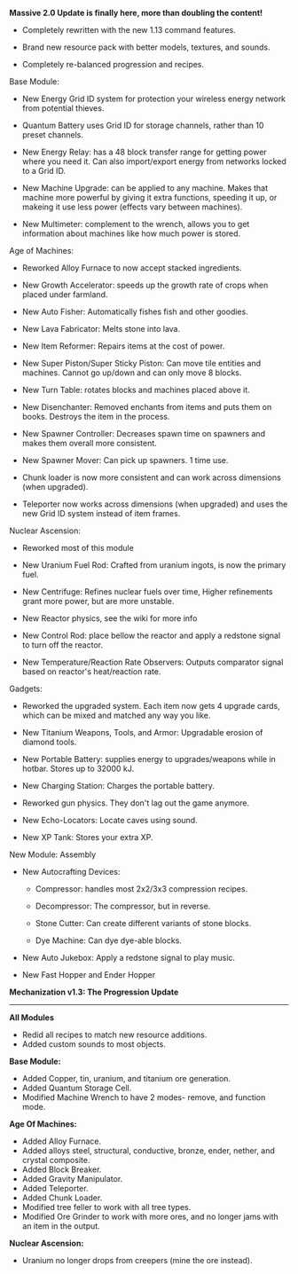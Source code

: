 **Massive 2.0 Update is finally here, more than doubling the content!**

* Completely rewritten with the new 1.13 command features.

* Brand new resource pack with better models, textures, and sounds.

* Completely re-balanced progression and recipes.

 

Base Module:

* New Energy Grid ID system for protection your wireless energy network from potential thieves.

* Quantum Battery uses Grid ID for storage channels, rather than 10 preset channels.

* New Energy Relay: has a 48 block transfer range for getting power where you need it. Can also import/export energy from networks locked to a Grid ID.

* New Machine Upgrade: can be applied to any machine. Makes that machine more powerful by giving it extra functions, speeding it up, or makeing it use less power (effects vary between machines).

* New Multimeter: complement to the wrench, allows you to get information about machines like how much power is stored.

 

Age of Machines:

* Reworked Alloy Furnace to now accept stacked ingredients.

* New Growth Accelerator: speeds up the growth rate of crops when placed under farmland.

* New Auto Fisher: Automatically fishes fish and other goodies.

* New Lava Fabricator: Melts stone into lava.

* New Item Reformer: Repairs items at the cost of power.

* New Super Piston/Super Sticky Piston: Can move tile entities and machines. Cannot go up/down and can only move 8 blocks.

* New Turn Table: rotates blocks and machines placed above it.

* New Disenchanter: Removed enchants from items and puts them on books. Destroys the item in the process.

* New Spawner Controller: Decreases spawn time on spawners and makes them overall more consistent.

* New Spawner Mover: Can pick up spawners. 1 time use.

* Chunk loader is now more consistent and can work across dimensions (when upgraded).

* Teleporter now works across dimensions (when upgraded) and uses the new Grid ID system instead of item frames.

 

Nuclear Ascension:

* Reworked most of this module

* New Uranium Fuel Rod: Crafted from uranium ingots, is now the primary fuel.

* New Centrifuge: Refines nuclear fuels over time, Higher refinements grant more power, but are more unstable.

* New Reactor physics, see the wiki for more info

* New Control Rod: place bellow the reactor and apply a redstone signal to turn off the reactor.

* New Temperature/Reaction Rate Observers: Outputs comparator signal based on reactor's heat/reaction rate.

 

Gadgets:

* Reworked the upgraded system. Each item now gets 4 upgrade cards, which can be mixed and matched any way you like.

* New Titanium Weapons, Tools, and Armor: Upgradable erosion of diamond tools.

* New Portable Battery: supplies energy to upgrades/weapons while in hotbar. Stores up to 32000 kJ.

* New Charging Station: Charges the portable battery.

* Reworked gun physics. They don't lag out the game anymore.

* New Echo-Locators: Locate caves using sound.

* New XP Tank: Stores your extra XP.

 

New Module: Assembly

* New Autocrafting Devices:

    * Compressor: handles most 2x2/3x3 compression recipes.

    * Decompressor: The compressor, but in reverse.

    * Stone Cutter: Can create different variants of stone blocks.

    * Dye Machine: Can dye dye-able blocks.

* New Auto Jukebox: Apply a redstone signal to play music.

* New Fast Hopper and Ender Hopper

**Mechanization v1.3: The Progression Update**
***
**All Modules**
* Redid all recipes to match new resource additions.
* Added custom sounds to most objects.

**Base Module:**
* Added Copper, tin, uranium, and titanium ore generation.
* Added Quantum Storage Cell.
* Modified Machine Wrench to have 2 modes- remove, and function mode.

**Age Of Machines:**
* Added Alloy Furnace.
* Added alloys steel, structural, conductive, bronze, ender, nether, and crystal composite.
* Added Block Breaker.
* Added Gravity Manipulator.
* Added Teleporter.
* Added Chunk Loader.
* Modified tree feller to work with all tree types.
* Modified Ore Grinder to work with more ores, and no longer jams with an item in the output.

**Nuclear Ascension:**
* Uranium no longer drops from creepers (mine the ore instead).
